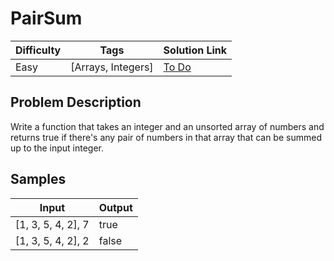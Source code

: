 # PairSum

| Difficulty | Tags | Solution Link
| --- | --- | --- | 
| Easy | [Arrays, Integers] | [To Do]() | 


## Problem Description

Write a function that takes an integer and an unsorted array of numbers and returns true if there's any pair of numbers in that array that can be summed up to the input integer.


## Samples

| Input | Output |
| --- | --- |
| [1, 3, 5, 4, 2], 7 | true |
| [1, 3, 5, 4, 2], 2 | false |
